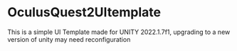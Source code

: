 # OculusQuest2UItemplate
This is a simple UI Template made for UNITY 2022.1.7f1, upgrading to a new version of unity may need reconfiguration
